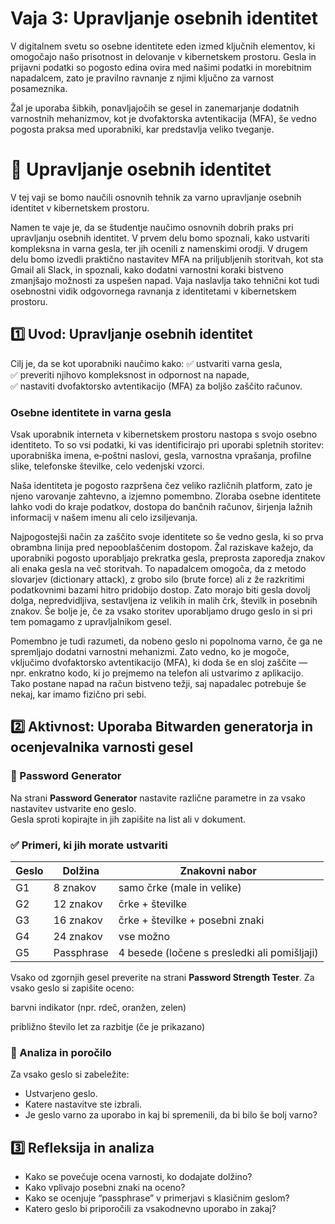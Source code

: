 # Vaja 3: Upravljanje osebnih identitet

V digitalnem svetu so osebne identitete eden izmed ključnih elementov, ki omogočajo našo prisotnost in delovanje v kibernetskem prostoru. Gesla in prijavni podatki so pogosto edina ovira med našimi podatki in morebitnim napadalcem, zato je pravilno ravnanje z njimi ključno za varnost posameznika. 

Žal je uporaba šibkih, ponavljajočih se gesel in zanemarjanje dodatnih varnostnih mehanizmov, kot je dvofaktorska avtentikacija (MFA), še vedno pogosta praksa med uporabniki, kar predstavlja veliko tveganje.


# 🧪 Upravljanje osebnih identitet

V tej vaji se bomo naučili osnovnih tehnik za varno upravljanje osebnih identitet v kibernetskem prostoru. 

Namen te vaje je, da se študentje naučimo osnovnih dobrih praks pri upravljanju osebnih identitet. V prvem delu bomo spoznali, kako ustvariti kompleksna in varna gesla, ter jih ocenili z namenskimi orodji. V drugem delu bomo izvedli praktično nastavitev MFA na priljubljenih storitvah, kot sta Gmail ali Slack, in spoznali, kako dodatni varnostni koraki bistveno zmanjšajo možnosti za uspešen napad. Vaja naslavlja tako tehnični kot tudi osebnostni vidik odgovornega ravnanja z identitetami v kibernetskem prostoru.

## 1️⃣ Uvod: Upravljanje osebnih identitet

Cilj je, da se kot uporabniki naučimo kako:
✅ ustvariti varna gesla,  
✅ preveriti njihovo kompleksnost in odpornost na napade,  
✅ nastaviti dvofaktorsko avtentikacijo (MFA) za boljšo zaščito računov.

### Osebne identitete in varna gesla

Vsak uporabnik interneta v kibernetskem prostoru nastopa s svojo osebno identiteto. To so vsi podatki, ki vas identificirajo pri uporabi spletnih storitev: uporabniška imena, e‑poštni naslovi, gesla, varnostna vprašanja, profilne slike, telefonske številke, celo vedenjski vzorci. 

Naša identiteta je pogosto razpršena čez veliko različnih platform, zato je njeno varovanje zahtevno, a izjemno pomembno. Zloraba osebne identitete lahko vodi do kraje podatkov, dostopa do bančnih računov, širjenja lažnih informacij v našem imenu ali celo izsiljevanja.

Najpogostejši način za zaščito svoje identitete so še vedno gesla, ki so prva obrambna linija pred nepooblaščenim dostopom. Žal raziskave kažejo, da uporabniki pogosto uporabljajo prekratka gesla, preprosta zaporedja znakov ali enaka gesla na več storitvah. To napadalcem omogoča, da z metodo slovarjev (dictionary attack), z grobo silo (brute force) ali z že razkritimi podatkovnimi bazami hitro pridobijo dostop. Zato morajo biti gesla dovolj dolga, nepredvidljiva, sestavljena iz velikih in malih črk, številk in posebnih znakov. Še bolje je, če za vsako storitev uporabljamo drugo geslo in si pri tem pomagamo z upravljalnikom gesel.

Pomembno je tudi razumeti, da nobeno geslo ni popolnoma varno, če ga ne spremljajo dodatni varnostni mehanizmi. Zato vedno, ko je mogoče, vključimo dvofaktorsko avtentikacijo (MFA), ki doda še en sloj zaščite — npr. enkratno kodo, ki jo prejmemo na telefon ali ustvarimo z aplikacijo. Tako postane napad na račun bistveno težji, saj napadalec potrebuje še nekaj, kar imamo fizično pri sebi.

## 2️⃣ Aktivnost: Uporaba Bitwarden generatorja in ocenjevalnika varnosti gesel

### 🔐 Password Generator

Na strani **Password Generator** nastavite različne parametre in za vsako nastavitev ustvarite eno geslo.  
Gesla sproti kopirajte in jih zapišite na list ali v dokument.

### ✅ Primeri, ki jih morate ustvariti

| Geslo | Dolžina       | Znakovni nabor                          |
|-------|---------------|-----------------------------------------|
| G1    | 8 znakov      | samo črke (male in velike)              |
| G2    | 12 znakov     | črke + številke                         |
| G3    | 16 znakov     | črke + številke + posebni znaki         |
| G4    | 24 znakov     | vse možno                               |
| G5    | Passphrase    | 4 besede (ločene s presledki ali pomišljaji) |

Vsako od zgornjih gesel preverite na strani **Password Strength Tester**.
Za vsako geslo si zapišite oceno:

barvni indikator (npr. rdeč, oranžen, zelen)

približno število let za razbitje (če je prikazano)

### 📝 Analiza in poročilo

Za vsako geslo si zabeležite:
- Ustvarjeno geslo.
- Katere nastavitve ste izbrali.
- Je geslo varno za uporabo in kaj bi spremenili, da bi bilo še bolj varno?

## 3️⃣ Refleksija in analiza

- Kako se povečuje ocena varnosti, ko dodajate dolžino?
- Kako vplivajo posebni znaki na oceno?
- Kako se ocenjuje “passphrase” v primerjavi s klasičnim geslom?
- Katero geslo bi priporočili za vsakodnevno uporabo in zakaj?
